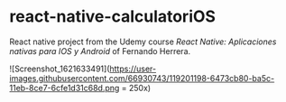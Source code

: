 # react-native-calculatoriOS

React native project from the Udemy course _React Native: Aplicaciones nativas para IOS y Android_ of Fernando Herrera.

![Screenshot_1621633491](https://user-images.githubusercontent.com/66930743/119201198-6473cb80-ba5c-11eb-8ce7-6cfe1d31c68d.png = 250x)
